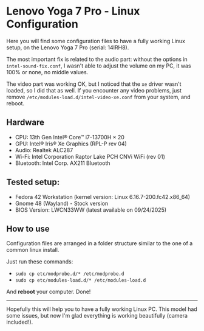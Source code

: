# Lenovo Yoga 7 Pro - Linux Configuration

Here you will find some configuration files to have a fully working Linux setup, on the Lenovo Yoga 7 Pro (serial: 14IRH8).

The most important fix is related to the audio part: without the options in `intel-sound-fix.conf`, I wasn't able to adjust the volume on my PC, it was 100% or none, no middle values.

The video part was working OK, but I noticed that the `xe` driver wasn't loaded, so I did that as well. If you encounter any video problems, just remove `/etc/modules-load.d/intel-video-xe.conf` from your system, and reboot.

## Hardware

- CPU: 13th Gen Intel® Core™ i7-13700H × 20
- GPU: Intel® Iris® Xe Graphics (RPL-P rev 04) 
- Audio: Realtek ALC287
- Wi-Fi: Intel Corporation Raptor Lake PCH CNVi WiFi (rev 01)
- Bluetooth: Intel Corp. AX211 Bluetooth

## Tested setup:

- Fedora 42 Workstation (kernel version: Linux 6.16.7-200.fc42.x86_64)
- Gnome 48 (Wayland) - Stock version
- BIOS Version: LWCN33WW (latest available on 09/24/2025)

## How to use

Configuration files are arranged in a folder structure similar to the one of a common linux install.

Just run these commands:

- `sudo cp etc/modprobe.d/* /etc/modprobe.d`
- `sudo cp etc/modules-load.d/* /etc/modules-load.d`

And **reboot** your computer. Done!

---

Hopefully this will help you to have a fully working Linux PC. This model had some issues, but now I'm glad everything is working beautifully (camera included!).
